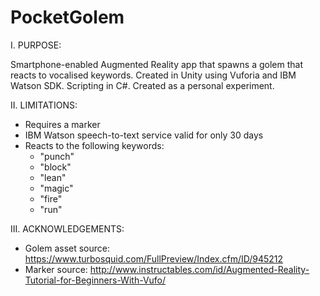 # PocketGolem

I. PURPOSE:

Smartphone-enabled Augmented Reality app that spawns a golem that reacts to vocalised keywords. Created in Unity using Vuforia and IBM Watson SDK. Scripting in C#. Created as a personal experiment.

II. LIMITATIONS:
- Requires a marker
- IBM Watson speech-to-text service valid for only 30 days
- Reacts to the following keywords:
  - "punch"
  - "block"
  - "lean"
  - "magic"
  - "fire"
  - "run"
  
III. ACKNOWLEDGEMENTS:
- Golem asset source: https://www.turbosquid.com/FullPreview/Index.cfm/ID/945212
- Marker source: http://www.instructables.com/id/Augmented-Reality-Tutorial-for-Beginners-With-Vufo/
